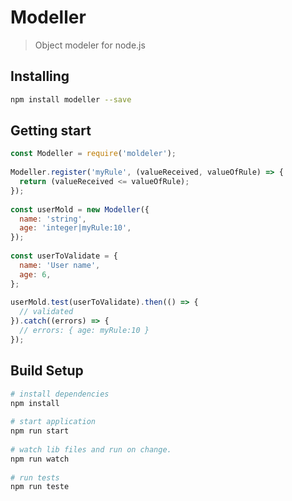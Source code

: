 # Modeller

> Object modeler for node.js

## Installing
``` bash
npm install modeller --save
```

## Getting start

```js
const Modeller = require('moldeler');
  
Modeller.register('myRule', (valueReceived, valueOfRule) => {
  return (valueReceived <= valueOfRule);
});
 
const userMold = new Modeller({
  name: 'string',
  age: 'integer|myRule:10',
});
 
const userToValidate = {
  name: 'User name',
  age: 6,
};
  
userMold.test(userToValidate).then(() => {
  // validated
}).catch((errors) => {
  // errors: { age: myRule:10 }
});
```

## Build Setup

``` bash
# install dependencies
npm install
   
# start application
npm run start
  
# watch lib files and run on change.
npm run watch
  
# run tests
npm run teste
```
